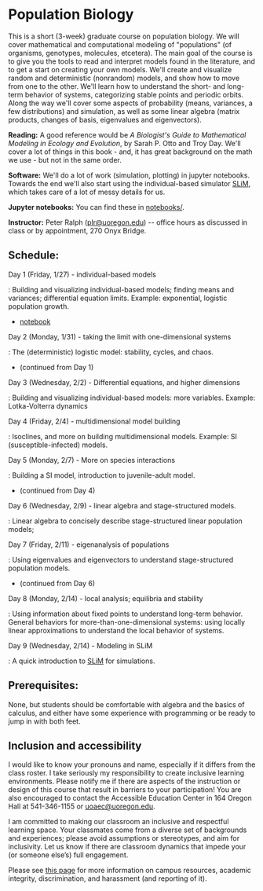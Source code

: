 # Population Biology

This is a short (3-week) graduate course on population biology.
We will cover mathematical and computational modeling of "populations"
(of organisms, genotypes, molecules, etcetera).
The main goal of the course is to give you the tools to
read and interpret models found in the literature,
and to get a start on creating your own models.
We'll create and visualize random and deterministic (nonrandom) models,
and show how to move from one to the other.
We'll learn how to understand the short- and long-term behavior of systems,
categorizing stable points and periodic orbits.
Along the way we'll cover 
some aspects of probability (means, variances, a few distributions) and simulation,
as well as some linear algebra (matrix products, changes of basis, eigenvalues and eigenvectors).

**Reading:** 
A good reference would be *A Biologist's Guide to Mathematical Modeling in Ecology and Evolution*, by Sarah P. Otto and Troy Day.
We'll cover a lot of things in this book - and, it has great background on the math we use - but not in the same order.

**Software:**
We'll do a lot of work (simulation, plotting) in jupyter notebooks.
Towards the end we'll also start using the individual-based simulator [SLiM](https://messerlab.org/slim/),
which takes care of a lot of messy details for us.

**Jupyter notebooks:**
You can find these in [notebooks/](notebooks/).

**Instructor:**
Peter Ralph (plr@uoregon.edu) -- office hours as discussed in class
or by appointment, 270 Onyx Bridge.

## Schedule:

Day 1 (Friday, 1/27) - individual-based models

: Building and visualizing individual-based models; finding means and variances;
    differential equation limits.
    Example: exponential, logistic population growth.

- [notebook](notebooks/individual_models.ipynb)

Day 2 (Monday, 1/31) - taking the limit with one-dimensional systems

: The (deterministic) logistic model: stability, cycles, and chaos.

- (continued from Day 1)

Day 3 (Wednesday, 2/2) - Differential equations, and higher dimensions

: Building and visualizing individual-based models: more variables.
    Example: Lotka-Volterra dynamics


Day 4 (Friday, 2/4) - multidimensional model building

: Isoclines, and more on building multidimensional models.
    Example: SI (susceptible-infected) models.


Day 5 (Monday, 2/7) - More on species interactions

: Building a SI model, introduction to juvenile-adult model.

- (continued from Day 4)

Day 6 (Wednesday, 2/9) - linear algebra and stage-structured models.

: Linear algebra to concisely describe stage-structured linear population models;


Day 7 (Friday, 2/11) - eigenanalysis of populations

: Using eigenvalues and eigenvectors to
    understand stage-structured population models.

- (continued from Day 6)

Day 8 (Monday, 2/14) - local analysis; equilibria and stability

: Using information about fixed points to understand long-term behavior.
    General behaviors for more-than-one-dimensional systems:
    using locally linear approximations to understand
    the local behavior of systems.


Day 9 (Wednesday, 2/14) - Modeling in SLiM

: A quick introduction to [SLiM](https://messerlab.org/slim/) for simulations.


## Prerequisites:

None, but students should be comfortable with algebra and the basics of calculus,
and either have some experience with programming or be ready to jump in with both feet.

## Inclusion and accessibility

I would like to know your pronouns and name,
especially if it differs from the class roster.
I take seriously my responsibility to create inclusive learning environments.
Please notify me if there are aspects of the instruction or design of this
course that result in barriers to your participation! You are also encouraged
to contact the Accessible Education Center in 164 Oregon Hall at 541-346-1155
or uoaec@uoregon.edu.

I am committed to making our classroom an inclusive and respectful learning space.
Your classmates come from a diverse set of backgrounds and experiences;
please avoid assumptions or stereotypes, and aim for inclusivity.
Let us know if there are classroom dynamics that impede your (or someone else’s) full engagement. 

Please see [this page](policies.html) for more information on
campus resources, academic integrity, discrimination, and harassment (and reporting of it).

